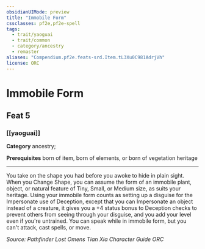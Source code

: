 ```yaml
---
obsidianUIMode: preview
title: "Immobile Form"
cssclasses: pf2e,pf2e-spell
tags:
  - trait/yaoguai
  - trait/common
  - category/ancestry
  - remaster
aliases: "Compendium.pf2e.feats-srd.Item.tL3Xu0C981AdrjVh"
license: ORC
---
```

# Immobile Form
## Feat 5
### [[yaoguai]]

**Category** ancestry; 



**Prerequisites** born of item, born of elements, or born of vegetation heritage
* * *
You take on the shape you had before you awoke to hide in plain sight. When you Change Shape, you can assume the form of an immobile plant, object, or natural feature of Tiny, Small, or Medium size, as suits your heritage. Using your immobile form counts as setting up a disguise for the Impersonate use of Deception, except that you can Impersonate an object instead of a creature, it gives you a +4 status bonus to Deception checks to prevent others from seeing through your disguise, and you add your level even if you're untrained. You can speak while in immobile form, but you can't attack, cast spells, or move.

*Source: Pathfinder Lost Omens Tian Xia Character Guide*
*ORC*